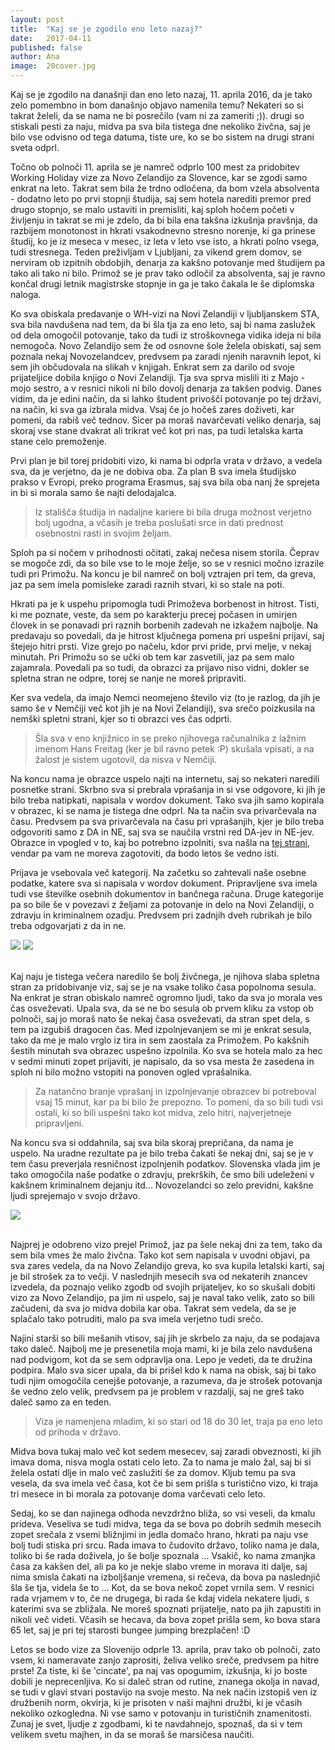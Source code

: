 ```yaml
---
layout: post
title:  "Kaj se je zgodilo eno leto nazaj?"
date:   2017-04-11
published: false
author: Ana
image:  20cover.jpg
---
```


<p class="intro"><span class="dropcap">K</span>aj se je zgodilo na današnji dan eno leto nazaj, 11. aprila 2016, da je tako zelo pomembno in bom današnjo objavo namenila temu? Nekateri so si takrat želeli, da se nama ne bi posrečilo (vam ni za zameriti ;)). drugi so stiskali pesti za naju, midva pa sva bila tistega dne nekoliko živčna, saj je bilo vse odvisno od tega datuma, tiste ure, ko se bo sistem na drugi strani sveta odprl.</p>

Točno ob polnoči 11. aprila se je namreč odprlo 100 mest za pridobitev Working Holiday vize za Novo Zelandijo za Slovence, kar se zgodi samo enkrat na leto. Takrat sem bila že trdno odločena, da bom vzela absolventa - dodatno leto po prvi stopnji študija, saj sem hotela narediti premor pred drugo stopnjo, se malo ustaviti in premisliti, kaj sploh hočem početi v življenju in takrat se mi je zdelo, da bi bila ena takšna izkušnja pravšnja, da razbijem monotonost in hkrati vsakodnevno stresno norenje, ki ga prinese študij, ko je iz meseca v mesec, iz leta v leto vse isto, a hkrati polno vsega, tudi stresnega. Teden preživljam v Ljubljani, za vikend grem domov, se nerviram ob izpitnih obdobjih, denarja za kakšno potovanje med študijem pa tako ali tako ni bilo. Primož se je prav tako odločil za absolventa, saj je ravno končal drugi letnik magistrske stopnje in ga je tako čakala le še diplomska naloga.

Ko sva obiskala predavanje o WH-vizi na Novi Zelandiji v ljubljanskem STA, sva bila navdušena nad tem, da bi šla tja za eno leto, saj bi nama zaslužek od dela omogočil potovanje, tako da tudi iz stroškovnega vidika ideja ni bila nemogoča. Novo Zelandijo sem že od osnovne šole želela obiskati, saj sem poznala nekaj Novozelandcev, predvsem pa zaradi njenih naravnih lepot, ki sem jih občudovala na slikah v knjigah. Enkrat sem za darilo od svoje prijateljice dobila knjigo o Novi Zelandiji. Tja sva sprva mislili iti z Majo - mojo sestro, a v resnici nikoli ni bilo dovolj denarja za takšen podvig. Danes vidim, da je edini način, da si lahko študent privošči potovanje po tej državi, na način, ki sva ga izbrala midva. Vsaj če jo hočeš zares doživeti, kar pomeni, da rabiš več tednov. Sicer pa moraš navarčevati veliko denarja, saj skoraj vse stane dvakrat ali trikrat več kot pri nas, pa tudi letalska karta stane celo premoženje.

Prvi plan je bil torej pridobiti vizo, ki nama bi odprla vrata v državo, a vedela sva, da je verjetno, da je ne dobiva oba. Za plan B sva imela študijsko prakso v Evropi, preko programa Erasmus, saj sva bila oba nanj že sprejeta in bi si morala samo še najti delodajalca. 

<blockquote>Iz stališča študija in nadaljne kariere bi bila druga možnost verjetno bolj ugodna, a včasih je treba poslušati srce in dati prednost osebnostni rasti in svojim željam.</blockquote>

Sploh pa si nočem v prihodnosti očitati, zakaj nečesa nisem storila. Čeprav se mogoče zdi, da so bile vse to le moje želje, so se v resnici močno izrazile tudi pri Primožu. Na koncu je bil namreč on bolj vztrajen pri tem, da greva, jaz pa sem imela pomisleke zaradi raznih stvari, ki so stale na poti.

Hkrati pa je k uspehu pripomogla tudi Primoževa borbenost in hitrost. Tisti, ki me poznate, veste, da sem po karakterju precej počasen in umirjen človek in se ponavadi pri raznih borbenih zadevah ne izkažem najbolje. Na predavaju so povedali, da je hitrost ključnega pomena pri uspešni prijavi, saj štejejo hitri prsti. Vize grejo po načelu, kdor prvi pride, prvi melje, v nekaj minutah. Pri Primožu so se učki ob tem kar zasvetili, jaz pa sem malo zajamrala. Povedali pa so tudi, da obrazci za prijavo niso vidni, dokler se spletna stran ne odpre, torej se nanje ne moreš pripraviti. 

Ker sva vedela, da imajo Nemci neomejeno število viz (to je razlog, da jih je samo še v Nemčiji več kot jih je na Novi Zelandiji), sva srečo poizkusila na nemški spletni strani, kjer so ti obrazci ves čas odprti. 

<blockquote>Šla sva v eno knjižnico in se preko njihovega računalnika z lažnim imenom Hans Freitag (ker je bil ravno petek :P) skušala vpisati, a na žalost je sistem ugotovil, da nisva v Nemčiji.</blockquote>

Na koncu nama je obrazce uspelo najti na internetu, saj so nekateri naredili posnetke strani. Skrbno sva si prebrala vprašanja in si vse odgovore, ki jih je bilo treba natipkati, napisala v wordov dokument. Tako sva jih samo kopirala v obrazec, ki se nama je tistega dne odprl. Na ta način sva privarčevala na času. Predvsem pa sva privarčevala na času pri vprašanjih, kjer je bilo treba odgovoriti samo z DA in NE, saj sva se naučila vrstni red DA-jev in NE-jev. Obrazce in vpogled v to, kaj bo potrebno izpolniti, sva našla na <a href="https://www.facebook.com/notes/new-zealand-working-holidays-4-malaysian/english-versionprocedure-of-apply-new-zealand-working-holiday-online/114858671863318/" target="_blank">tej strani</a>, vendar pa vam ne moreva zagotoviti, da bodo letos še vedno isti.

Prijava je vsebovala več kategorij. Na začetku so zahtevali naše osebne podatke, katere sva si napisala v wordov dokument. Pripravljene sva imela tudi vse številke osebnih dokumentov in bančnega računa. Druge kategorije pa so bile še v povezavi z željami za potovanje in delo na Novi Zelandiji, o zdravju in kriminalnem ozadju. Predvsem pri zadnjih dveh rubrikah je bilo treba odgovarjati z da in ne. 

<div class="photoset-grid" data-layout="2">
    <img src="/assets/images/20visa/02.jpg" data-title="Vse dokumente sva imele pripravljene v primeru, da bi potrebovala še kakšen podatek." data-lightbox="gr1">
    <img src="/assets/images/20visa/03.jpg" data-title="" data-lightbox="gr1">
</div><br/>

Kaj naju je tistega večera naredilo še bolj živčnega, je njihova slaba spletna stran za pridobivanje viz, saj se je na vsake toliko časa popolnoma sesula. Na enkrat je stran obiskalo namreč ogromno ljudi, tako da sva jo morala ves čas osveževati. Upala sva, da se ne bo sesula ob prvem kliku za vstop ob polnoči, saj jo moraš nato še nekaj časa osveževati, da stran spet dela, s tem pa izgubiš dragocen čas. Med izpolnjevanjem se mi je enkrat sesula, tako da me je malo vrglo iz tira in sem zaostala za Primožem. Po kakšnih šestih minutah sva obrazec uspešno izpolnila. Ko sva se hotela malo za hec v sedmi minuti zopet prijaviti, je napisalo, da so vsa mesta že zasedena in sploh ni bilo možno vstopiti na ponoven ogled vprašalnika.

<blockquote>Za natančno branje vprašanj in izpolnjevanje obrazcev bi potreboval vsaj 15 minut, kar pa bi bilo že prepozno. To pomeni, da so bili tudi vsi ostali, ki so bili uspešni tako kot midva, zelo hitri, najverjetneje pripravljeni.</blockquote> 

Na koncu sva si oddahnila, saj sva bila skoraj prepričana, da nama je uspelo. Na uradne rezultate pa je bilo treba čakati še nekaj dni, saj se je v tem času preverjala resničnost izpolnjenih podatkov. Slovenska vlada jim je tako omogočila naše podatke o zdravju, prekrških, če smo bili udeleženi v kakšnem kriminalnem dejanju itd... Novozelandci so zelo previdni, kakšne ljudi sprejemajo v svojo državo.

<div class="photoset-grid" data-layout="1">
    <img src="/assets/images/20visa/01.jpg" data-title="Potrditev, da sva bila med prvimi 100 Slovenci prijavljenimi za vizo." data-lightbox="gr1">
</div><br/>

Najprej je odobreno vizo prejel Primož, jaz pa šele nekaj dni za tem, tako da sem bila vmes že malo živčna. Tako kot sem napisala v uvodni objavi, pa sva zares vedela, da na Novo Zelandijo greva, ko sva kupila letalski karti, saj je bil strošek za to večji. V naslednjih mesecih sva od nekaterih znancev izvedela, da poznajo veliko zgodb od svojih prijateljev, ko so skušali dobiti vizo za Novo Zelandijo, pa jim ni uspelo, saj je naval tako velik, zato so bili začudeni, da sva jo midva dobila kar oba. Takrat sem vedela, da se je splačalo tako potruditi, malo pa sva imela verjetno tudi srečo.

Najini starši so bili mešanih vtisov, saj jih je skrbelo za naju, da se podajava tako daleč. Najbolj me je presenetila moja mami, ki je bila zelo navdušena nad podvigom, kot da se sem odpravlja ona. Lepo je vedeti, da te družina podpira. Malo sva sicer upala, da bi prišel kdo k nama na obisk, saj bi tako tudi njim omogočila cenejše potovanje, a razumeva, da je strošek potovanja še vedno zelo velik, predvsem pa je problem v razdalji, saj ne greš tako daleč samo za en teden. 

<blockquote>Viza je namenjena mladim, ki so stari od 18 do 30 let, traja pa eno leto od prihoda v državo. 
</blockquote>

Midva bova tukaj malo več kot sedem mesecev, saj zaradi obveznosti, ki jih imava doma, nisva mogla ostati celo leto. Za to nama je malo žal, saj bi si želela ostati dlje in malo več zaslužiti še za domov. Kljub temu pa sva vesela, da sva imela več časa, kot če bi sem prišla s turistično vizo, ki traja tri mesece in bi morala za potovanje doma varčevati celo leto.

Sedaj, ko se dan najinega odhoda nevzdržno bliža, so vsi veseli, da kmalu prideva. Veseliva se tudi midva, tega da se bova po dobrih sedmih mesecih zopet srečala z vsemi bližnjimi in jedla domačo hrano, hkrati pa naju vse bolj tudi stiska pri srcu. Rada imava to čudovito državo, toliko nama je dala, toliko bi še rada doživela, jo še bolje spoznala ... Vsakič, ko nama zmanjka časa za kakšen del, ali pa ko je nekje slabo vreme in morava iti dalje, saj nima smisla čakati na izboljšanje vremena, si rečeva, da bova pa naslednjič šla še tja, videla še to ... Kot, da se bova nekoč zopet vrnila sem. V resnici rada vrjamem v to, če ne drugega, bi rada še kdaj videla nekatere ljudi, s katerimi sva se zbližala. Ne moreš spoznati prijatelje, nato pa jih zapustiti in nikoli več videti. Včasih se hecava, da bova zopet prišla sem, ko bova stara 65 let, saj je pri tej starosti bungee jumping brezplačen! :D

Letos se bodo vize za Slovenijo odprle 13. aprila, prav tako ob polnoči, zato vsem, ki nameravate zanjo zaprositi, želiva veliko sreče, predvsem pa hitre prste! Za tiste, ki še 'cincate', pa naj vas opogumim, izkušnja, ki jo boste dobili je neprecenljiva. Ko si daleč stran od rutine, znanega okolja in navad, se tudi v glavi stvari postavijo na svoje mesto. Na nek način izstopiš ven iz družbenih norm, okvirja, ki je prisoten v naši majhni družbi, ki je včasih nekoliko ozkogledna. Ni vse samo v potovanju in turističnih znamenitosti. Zunaj je svet, ljudje z zgodbami, ki te navdahnejo, spoznaš, da si v tem velikem svetu majhen, in da se moraš še marsičesa naučiti.

 
